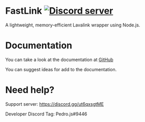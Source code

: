 FastLink <a href="https://discord.gg/ut6qxsgtME"><img src="https://img.shields.io/discord/948014684630560768?color=5865F2&logo=discord&logoColor=white" alt="Discord server"/></a>
====

A lightweight, memory-efficient Lavalink wrapper using Node.js.

# Documentation

  You can take a look at the documentation at [GitHub](https://github.com/ThePedroo/FastLink/tree/main/docs)
  
  You can suggest ideas for add to the documentation.

# Need help?

  Support server: <https://discord.gg/ut6qxsgtME>
  
  Developer Discord Tag: Pedro.js#9446
